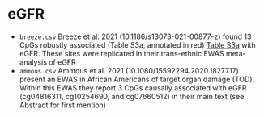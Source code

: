 # eGFR 

* `breeze.csv` Breeze et al. 2021 (10.1186/s13073-021-00877-z) found 13 CpGs robustly associated (Table S3a, annotated in red) [Table S3a](breeze_supplement.xlsx) with eGFR. These sites were replicated in their trans-ethnic EWAS meta-analysis of eGFR 
* `ammous.csv` Ammous et al. 2021 (10.1080/15592294.2020.1827717) present an EWAS in African Americans of target organ damage (TOD). Within this EWAS they report 3 CpGs causally associated with eGFR (cg04816311, cg10254690, and cg07660512) in their main text (see Abstract for first mention)

